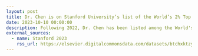 ```yaml
---
layout: post
title: Dr. Chen is on Stanford University’s list of the World’s 2% Top Cited Scientists!
date: 2023-10-10 00:00:00
description: Following 2022, Dr. Chen has been listed among the World's Top 2% of Scientists for both career-long and single-year impacts (compiled by John P.A. Ioannidis, Stanford University) in the subfield of Information and Communication Technologies.
external_sources:
  - name: Stanford 2023
    rss_url: https://elsevier.digitalcommonsdata.com/datasets/btchxktzyw/6
---
```


